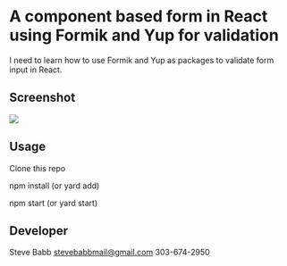 # A component based form in React using Formik and Yup for validation

I need to learn how to use Formik and Yup as packages to validate form input in React.

## Screenshot

![](https://github.com/verusbabb/react-formik/blob/main/public/form_screenshot.png)

## Usage

Clone this repo

npm install (or yard add)

npm start (or yard start)

## Developer

Steve Babb
stevebabbmail@gmail.com
303-674-2950
